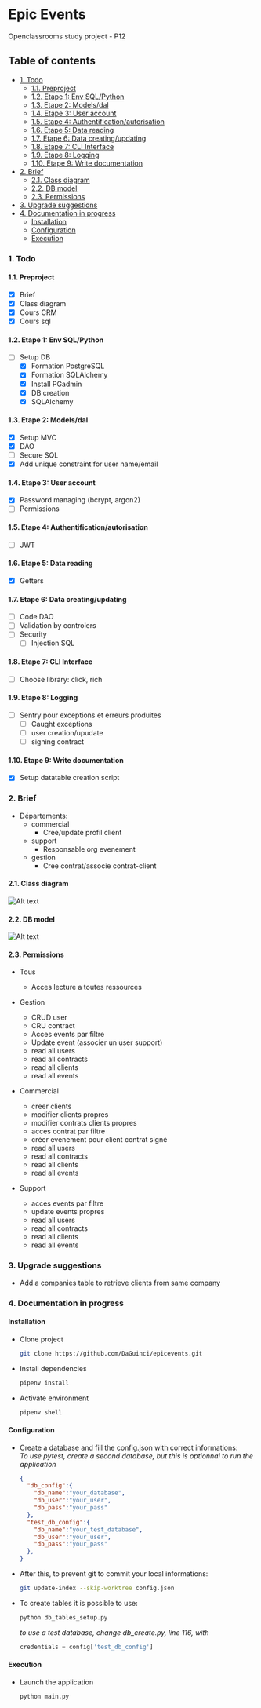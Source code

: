 # Epic Events
Openclassrooms study project - P12

## Table of contents <!-- omit in toc -->

- [1. Todo](#1-todo)
  - [1.1. Preproject](#11-preproject)
  - [1.2. Etape 1: Env SQL/Python](#12-etape-1-env-sqlpython)
  - [1.3. Etape 2: Models/dal](#13-etape-2-modelsdal)
  - [1.4. Etape 3: User account](#14-etape-3-user-account)
  - [1.5. Etape 4: Authentification/autorisation](#15-etape-4-authentificationautorisation)
  - [1.6. Etape 5: Data reading](#16-etape-5-data-reading)
  - [1.7. Etape 6: Data creating/updating](#17-etape-6-data-creatingupdating)
  - [1.8. Etape 7: CLI Interface](#18-etape-7-cli-interface)
  - [1.9. Etape 8: Logging](#19-etape-8-logging)
  - [1.10. Etape 9: Write documentation](#110-etape-9-write-documentation)
- [2. Brief](#2-brief)
  - [2.1. Class diagram](#21-class-diagram)
  - [2.2. DB model](#22-db-model)
  - [2.3. Permissions](#23-permissions)
- [3. Upgrade suggestions](#3-upgrade-suggestions)
- [4. Documentation in progress](#4-documentation-in-progress)
  - [Installation](#installation)
  - [Configuration](#configuration)
  - [Execution](#execution)

### 1. Todo

#### 1.1. Preproject
- [x] Brief
- [x] Class diagram
- [x] Cours CRM
- [x] Cours sql

#### 1.2. Etape 1: Env SQL/Python
- [ ] Setup DB
  - [x] Formation PostgreSQL
  - [x] Formation SQLAlchemy
  - [x] Install PGadmin
  - [x] DB creation
  - [x] SQLAlchemy

#### 1.3. Etape 2: Models/dal

- [x] Setup MVC
- [x] DAO
- [ ] Secure SQL
- [x] Add unique constraint for user name/email

#### 1.4. Etape 3: User account

- [x] Password managing (bcrypt, argon2)
- [ ] Permissions

#### 1.5. Etape 4: Authentification/autorisation

- [ ] JWT

#### 1.6. Etape 5: Data reading

- [x] Getters
  
#### 1.7. Etape 6: Data creating/updating

- [ ] Code DAO
- [ ] Validation by controlers
- [ ] Security
  - [ ] Injection SQL

#### 1.8. Etape 7: CLI Interface

-[ ] Choose library: click, rich

#### 1.9. Etape 8: Logging

- [ ] Sentry pour exceptions et erreurs produites
  - [ ] Caught exceptions
  - [ ] user creation/upudate
  - [ ] signing contract

#### 1.10. Etape 9: Write documentation

  - [x] Setup datatable creation script

### 2. Brief

* Départements:
  * commercial
    * Cree/update profil client
  * support
    * Responsable org evenement
  * gestion
    * Cree contrat/associe contrat-client

#### 2.1. Class diagram

<!--

```plantuml
@startuml
skinparam backgroundColor #123749
skinparam roundcorner 20
skinparam classfontcolor lemon chiffon
skinparam titlefontcolor linen
skinparam arrowfontcolor linen
skinparam attributefontcolor linen

skinparam class {
BackgroundColor #123749
ArrowColor #EEB258
BorderColor #EEB258
AttributeFontColor linen
}
title Class diagram

  class User {
    - id: uuid
    - name: str
    - email: str
    - password: hashed_str
    - role: str
    - permissions: Permissions
    + getContracts(): list
    + getEvents(): list
    + getUsers(): list
  }

  class Commercial extends User {
    + createClient()
    + updateClient(Client)
    + createEvent()
    + updateContract(Contract)
  }

  class Manager extends User {
    + createUser()
    + updateUser(User)
    + deleteUser(User)
    + createContract()
    + updateContract(Contract)
    + assignSupportToEvent(Event, Support)
  }

  class Support extends User {
    + updateEvent(event)
  }

together {
  class Event {
    - id: int
    - contract_id: int
    - client_info: dict
    - date_start: str
    - date_end: str
    - epic_contact: Support
    - location: str
    - attendees: str
    - notes: str
    + method1(): ReturnType
  }

  class Contract {
    - id: int
    - client: Client
    - epic_contact: Commercial
    - total_amount: float
    - due_amount: float
    - date_created: str
    - signed_status: bool
    + get_client_infos(self.Client): dict
  }

  class Client {
    - id: int
    - name: str
    - email: str
    - phone: str
    - company: str
    - date_created: str
    - date_updated: str
    - epic_contact: Commercial
  }
}

Commercial "1" -down- "0..*" Client
Support "1" -- "0..*" Event
Commercial "1" -down- "0..*" Contract
Client "1" -right- "0..*" Contract
Contract "1" -right- "1" Event

@enduml
```
-->
![Alt text](README.svg)
<!--
' MyClass "1" -- "*" MyAssociatedObject -->
#### 2.2. DB model

![Alt text](ERD.svg)

#### 2.3. Permissions
  
* Tous
  * Acces lecture a toutes ressources

* Gestion
  * CRUD user
  * CRU contract
  * Acces events par filtre
  * Update event (associer un user support)
  * read all users
  * read all contracts
  * read all clients
  * read all events

* Commercial
  * creer clients
  * modifier clients propres
  * modifier contrats clients propres
  * acces contrat par filtre
  * créer evenement pour client contrat signé
  * read all users
  * read all contracts
  * read all clients
  * read all events
  
* Support
  * acces events par filtre
  * update events propres
  * read all users
  * read all contracts
  * read all clients
  * read all events

### 3. Upgrade suggestions

  - Add a companies table to retrieve clients from same company

### 4. Documentation in progress

#### Installation

* Clone project
  
  ```bash
  git clone https://github.com/DaGuinci/epicevents.git
  ```
  
* Install dependencies
  ```bash
  pipenv install
  ```

* Activate environment
  ```bash
  pipenv shell
  ```

#### Configuration

* Create a database and fill the config.json with correct informations:   
*To use pytest, create a second database, but this is optionnal to run the application*
  
  ```json
  {
    "db_config":{
      "db_name":"your_database",
      "db_user":"your_user",
      "db_pass":"your_pass"
    },
    "test_db_config":{
      "db_name":"your_test_database",
      "db_user":"your_user",
      "db_pass":"your_pass"
    },
  }
  ```

* After this, to prevent git to commit your local informations:
  
  ```bash
  git update-index --skip-worktree config.json
  ```
  
* To create tables it is possible to use:
  
  ```bash
  python db_tables_setup.py
  ```

  *to use a test database, change db_create.py, line 116, with*
  ```python
  credentials = config['test_db_config']
  ```

#### Execution

* Launch the application
  
    ```bash
    python main.py
    ```
